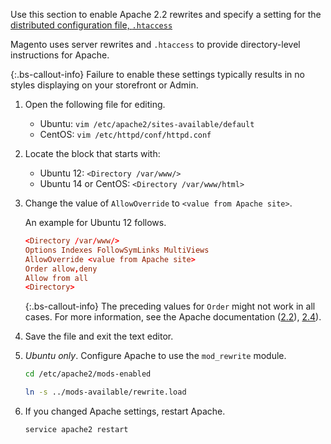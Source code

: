 Use this section to enable Apache 2.2 rewrites and specify a setting for the [distributed configuration file, `.htaccess`](http://httpd.apache.org/docs/current/howto/htaccess.html)

Magento uses server rewrites and `.htaccess` to provide directory-level instructions for Apache.

{:.bs-callout-info}
Failure to enable these settings typically results in no styles displaying on your storefront or Admin.

1. Open the following file for editing.

   *  Ubuntu: `vim /etc/apache2/sites-available/default`
   *  CentOS: `vim /etc/httpd/conf/httpd.conf`

1. Locate the block that starts with:

   *  Ubuntu 12: `<Directory /var/www/>`
   *  Ubuntu 14 or CentOS: `<Directory /var/www/html>`

1. Change the value of `AllowOverride` to `<value from Apache site>`.

   An example for Ubuntu 12 follows.

   ```conf
   <Directory /var/www/>
   Options Indexes FollowSymLinks MultiViews
   AllowOverride <value from Apache site>
   Order allow,deny
   Allow from all
   <Directory>
   ```

   {:.bs-callout-info}
   The preceding values for `Order` might not work in all cases. For more information, see the Apache documentation ([2.2](https://httpd.apache.org/docs/2.2/mod/mod_authz_host.html#order)), [2.4](https://httpd.apache.org/docs/2.4/mod/mod_authz_host.html#order)).

1. Save the file and exit the text editor.
1. *Ubuntu only*. Configure Apache to use the `mod_rewrite` module.

   ```bash
   cd /etc/apache2/mods-enabled
   ```

   ```bash
   ln -s ../mods-available/rewrite.load
   ```

1. If you changed Apache settings, restart Apache.

   ```bash
   service apache2 restart
   ```
